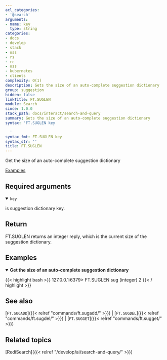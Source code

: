 ```yaml
---
acl_categories:
- '@search'
arguments:
- name: key
  type: string
categories:
- docs
- develop
- stack
- oss
- rs
- rc
- oss
- kubernetes
- clients
complexity: O(1)
description: Gets the size of an auto-complete suggestion dictionary
group: suggestion
hidden: false
linkTitle: FT.SUGLEN
module: Search
since: 1.0.0
stack_path: docs/interact/search-and-query
summary: Gets the size of an auto-complete suggestion dictionary
syntax: 'FT.SUGLEN key

  '
syntax_fmt: FT.SUGLEN key
syntax_str: ''
title: FT.SUGLEN
---
```


Get the size of an auto-complete suggestion dictionary

[Examples](#examples)

## Required arguments

<details open>
<summary><code>key</code></summary>

is suggestion dictionary key.
</details>

## Return

FT.SUGLEN returns an integer reply, which is the current size of the suggestion dictionary.

## Examples

<details open>
<summary><b>Get the size of an auto-complete suggestion dictionary</b></summary>

{{< highlight bash >}}
127.0.0.1:6379> FT.SUGLEN sug
(integer) 2
{{< / highlight >}}
</details>

## See also

[`FT.SUGADD`]({{< relref "commands/ft.sugadd/" >}}) | [`FT.SUGDEL`]({{< relref "commands/ft.sugdel/" >}}) | [`FT.SUGGET`]({{< relref "commands/ft.sugget/" >}}) 

## Related topics

[RediSearch]({{< relref "/develop/ai/search-and-query/" >}})